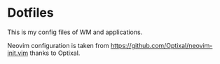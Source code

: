 <h1>Dotfiles</h1>

This is my config files of WM and applications. 

Neovim configuration is taken from https://github.com/Optixal/neovim-init.vim thanks to Optixal.
